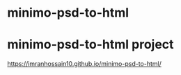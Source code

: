 # minimo-psd-to-html
# minimo-psd-to-html project
 https://imranhossain10.github.io/minimo-psd-to-html/
